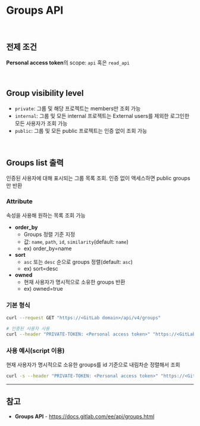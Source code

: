 # Groups API

<br>

## 전제 조건
**Personal access token**의 scope: `api` 혹은 `read_api`

<br>

## Group visibility level
- `private`: 그룹 및 해당 프로젝트는 members만 조회 가능
- `internal`: 그룹 및 모든 internal 프로젝트는 External users를 제외한 로그인한 모든 사용자가 조회 가능
- `public`: 그룹 및 모든 public 프로젝트는 인증 없이 조회 가능

<br>

## Groups list 출력
인증된 사용자에 대해 표시되는 그룹 목록 조회. 인증 없이 액세스하면 public groups만 반환

### Attribute
속성을 사용해 원하는 목록 조회 가능

- **order_by**
  - Groups 정렬 기준 지정
  - 값: `name`, `path`, `id`, `similarity`(default: `name`)
  - ex) order_by=name
- **sort**
  - `asc` 또는 `desc` 순으로 groups 정렬(default: `asc`)
  - ex) sort=desc
- **owned**
  - 현재 사용자가 명시적으로 소유한 groups 반환
  - ex) owned=true

### 기본 형식
```bash
curl --request GET "https://<GitLab domain>/api/v4/groups"

# 인증된 사용자 사용
curl --header "PRIVATE-TOKEN: <Personal access token>" "https://<GitLab domain>/api/v4/groups"
```

### 사용 예시(script 이용)
현재 사용자가 명시적으로 소유한 groups를 id 기준으로 내림차순 정렬해서 조회

```bash
curl -s --header "PRIVATE-TOKEN: <Personal access token>" "https://<GitLab domain>/api/v4/groups?owned=true&order_by=id&sort=desc"
```

<hr>

## 참고
- **Groups API** - https://docs.gitlab.com/ee/api/groups.html
